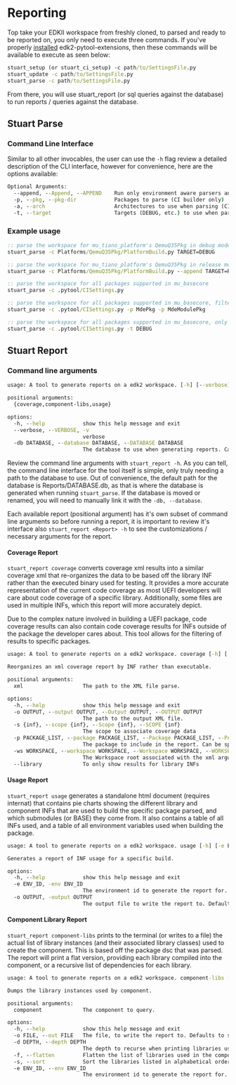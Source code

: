 # Reporting

Top take your EDKII workspace from freshly cloned, to parsed and ready to be reported on, you only need to execute three commands.
If you've properly [installed](/using/install) edk2-pytool-extensions, then these commands will be available to execute as seen
below:

```cmd
stuart_setup (or stuart_ci_setup) -c path/to/SettingsFile.py
stuart_update -c path/to/SettingsFile.py
stuart_parse -c path/to/SettingsFile.py
```

From there, you will use stuart_report (or sql queries against the database) to run reports / queries against the database.

## Stuart Parse

### Command Line Interface

Similar to all other invocables, the user can use the `-h` flag review a detailed description of the CLI interface,
however for convenience, here are the options available:

``` cmd
Optional Arguments:
  --append, --Append, --APPEND    Run only environment aware parsers and append them to the database.
  -p, --pkg, --pkg-dir            Packages to parse (CI builder only)
  -a, --arch                      Architectures to use when parsing (CI builder only)
  -t, --target                    Targets (DEBUG, etc.) to use when parsing (CI builder only)
```

### Example usage

``` cmd
:: parse the workspace for mu_tiano_platform's QemuQ35Pkg in debug mode
stuart_parse -c Platforms/QemuQ35Pkg/PlatformBuild.py TARGET=DEBUG

:: parse the workspace for mu_tiano_platform's QemuQ35Pkg in release mode, appending the results to the existing database
stuart_parse -c Platforms/QemuQ35Pkg/PlatformBuild.py --append TARGET=RELEASE

:: parse the workspace for all packages supported in mu_basecore
stuart_parse -c .pytool/CISettings.py

:: parse the workspace for all packages supported in mu_basecore, filtering the packages
stuart_parse -c .pytool/CISettings.py -p MdePkg -p MdeModulePkg

:: parse the workspace for all packages supported in mu_basecore, only using DEBUG
stuart_parse -c .pytool/CISettings.py -t DEBUG
```

## Stuart Report

### Command line arguments

``` cmd
usage: A tool to generate reports on a edk2 workspace. [-h] [--verbose] [-db DATABASE] {coverage,component-libs,usage} ...

positional arguments:
  {coverage,component-libs,usage}

options:
  -h, --help            show this help message and exit
  --verbose, --VERBOSE, -v
                        verbose
  -db DATABASE, --database DATABASE, --DATABASE DATABASE
                        The database to use when generating reports. Can be a comma separated list of db's to merge. Globbing is supported.
```

Review the command line arguments with `stuart_report -h`. As you can tell, the
command line interface for the tool itself is simple, only truly needing a path
to the database to use. Out of convenience, the default path for the database
is Reports/DATABASE.db, as that is where the database is generated when running
`stuart_parse`. If the database is moved or renamed, you will need to manually
link it with the `-db, --database`.

Each available report (positional argument) has it's own subset of command line
arguments so before running a report, it is important to review it's interface
also `stuart_report <Report> -h` to see the customizations / necessary
arguments for the report.

#### Coverage Report

`stuart_report coverage` converts coverage xml results into a similar coverage
xml that re-organizes the data to be based off the library INF rather than the
executed binary used for testing. It provides a more accurate representation of
the current code coverage as most UEFI developers will care about code coverage
of a specific library. Additionally, some files are used in multiple INFs,
which this report will more accurately depict.

Due to the complex nature involved in building a UEFI package, code coverage
results can also contain code coverage results for INFs outside of the package
the developer cares about. This tool allows for the filtering of results to
specific packages.

``` cmd
usage: A tool to generate reports on a edk2 workspace. coverage [-h] [-o OUTPUT] [-s {inf}] [-p PACKAGE_LIST] [-ws WORKSPACE] [--library] xml

Reorganizes an xml coverage report by INF rather than executable.

positional arguments:
  xml                   The path to the XML file parse.

options:
  -h, --help            show this help message and exit
  -o OUTPUT, --output OUTPUT, --Output OUTPUT, --OUTPUT OUTPUT
                        The path to the output XML file.
  -s {inf}, --scope {inf}, --Scope {inf}, --SCOPE {inf}
                        The scope to associate coverage data
  -p PACKAGE_LIST, --package PACKAGE_LIST, --Package PACKAGE_LIST, --PACKAGE PACKAGE_LIST
                        The package to include in the report. Can be specified multiple times.
  -ws WORKSPACE, --workspace WORKSPACE, --Workspace WORKSPACE, --WORKSPACE WORKSPACE
                        The Workspace root associated with the xml argument.
  --library             To only show results for library INFs
```

#### Usage Report

`stuart_report usage` generates a standalone html document (requires internat)
that contains pie charts showing the different library and component INFs that
are used to build the specific package parsed, and which submodules (or BASE)
they come from. It also contains a table of all INFs used, and a table of all
environment variables used when building the package.

``` cmd
usage: A tool to generate reports on a edk2 workspace. usage [-h] [-e ENV_ID] [-o OUTPUT]

Generates a report of INF usage for a specific build.

options:
  -h, --help            show this help message and exit
  -e ENV_ID, -env ENV_ID
                        The environment id to generate the report for. Defaults to the latest environment.
  -o OUTPUT, -output OUTPUT
                        The output file to write the report to. Defaults to 'usage_report.html'.
```

#### Component Library Report

`stuart_report component-libs` prints to the terminal (or writes to a file) the
actual list of library instances (and their associated library classes) used to
create the component. This is based off the package dsc that was parsed. The
report will print a flat version, providing each library compiled into the
component, or a recursive list of dependencies for each library.

``` cmd
usage: A tool to generate reports on a edk2 workspace. component-libs [-h] [-o FILE] [-d DEPTH] [-f] [-s] [-e ENV_ID] component

Dumps the library instances used by component.

positional arguments:
  component             The component to query.

options:
  -h, --help            show this help message and exit
  -o FILE, --out FILE   The file, to write the report to. Defaults to stdout.
  -d DEPTH, --depth DEPTH
                        The depth to recurse when printing libraries used.
  -f, --flatten         Flatten the list of libraries used in the component.
  -s, --sort            Sort the libraries listed in alphabetical order.
  -e ENV_ID, --env ENV_ID
                        The environment id to generate the report for.
```

